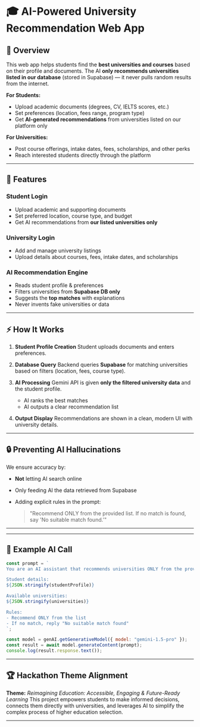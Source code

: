 # 🎓 AI-Powered University Recommendation Web App

## 📌 Overview

This web app helps students find the **best universities and courses** based on their profile and documents.
The AI **only recommends universities listed in our database** (stored in Supabase) — it never pulls random results from the internet.

**For Students:**

* Upload academic documents (degrees, CV, IELTS scores, etc.)
* Set preferences (location, fees range, program type)
* Get **AI-generated recommendations** from universities listed on our platform only

**For Universities:**

* Post course offerings, intake dates, fees, scholarships, and other perks
* Reach interested students directly through the platform

---



## 🚀 Features

### Student Login

* Upload academic and supporting documents
* Set preferred location, course type, and budget
* Get AI recommendations from **our listed universities only**

### University Login

* Add and manage university listings
* Upload details about courses, fees, intake dates, and scholarships

### AI Recommendation Engine

* Reads student profile & preferences
* Filters universities from **Supabase DB only**
* Suggests the **top matches** with explanations
* Never invents fake universities or data

---

## ⚡ How It Works

1. **Student Profile Creation**
   Student uploads documents and enters preferences.

2. **Database Query**
   Backend queries **Supabase** for matching universities based on filters (location, fees, course type).

3. **AI Processing**
   Gemini API is given **only the filtered university data** and the student profile.

   * AI ranks the best matches
   * AI outputs a clear recommendation list

4. **Output Display**
   Recommendations are shown in a clean, modern UI with university details.

---

## 🔒 Preventing AI Hallucinations

We ensure accuracy by:

* **Not** letting AI search online
* Only feeding AI the data retrieved from Supabase
* Adding explicit rules in the prompt:

  > "Recommend ONLY from the provided list. If no match is found, say 'No suitable match found.'"

---

---

## 📡 Example AI Call

```javascript
const prompt = `
You are an AI assistant that recommends universities ONLY from the provided list.

Student details:
${JSON.stringify(studentProfile)}

Available universities:
${JSON.stringify(universities)}

Rules:
- Recommend ONLY from the list
- If no match, reply "No suitable match found"
`;

const model = genAI.getGenerativeModel({ model: "gemini-1.5-pro" });
const result = await model.generateContent(prompt);
console.log(result.response.text());
```

---

## 🏆 Hackathon Theme Alignment

**Theme:** *Reimagining Education: Accessible, Engaging & Future-Ready Learning*
This project empowers students to make informed decisions, connects them directly with universities, and leverages AI to simplify the complex process of higher education selection.

---


